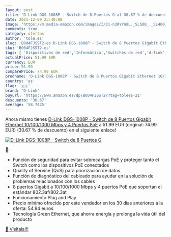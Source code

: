 ```yaml
---
layout: post
title: 'D-Link DGS-1008P - Switch de 8 Puertos G al 30.67 % de descuento'
date: 2021-12-09 23:40:08
image: 'https://m.media-amazon.com/images/I/31-n3RYYn8L._SL500_._SL400_.jpg'
comments: true
category: ofertas
author: 'tole.es'
slug: 'B004FJSST2-es D-Link DGS-1008P - Switch de 8 Puertos Gigabit Ethernet...'
sku: 'B004FJSST2-es'
tags: [ 'Dispositivos de red','Informática','Switches de red','d-link','gigabit', ]
actualPrice: 51.99 EUR
currency: EUR
price: 51.99
comparePrice: 74.99 EUR
prodname: 'D-Link DGS-1008P - Switch de 8 Puertos Gigabit Ethernet 10/100/1000 Mbps y 4 Puertos PoE'
country: 'es'
flag: '🇪🇸'
brand: 'D-Link'
buyurl: 'https://www.amazon.es/dp/B004FJSST2/?tag=tolees-21'
descuento: '30.67'
average: '58.7425'
---
```


Ahora mismo tienes [D-Link DGS-1008P - Switch de 8 Puertos Gigabit Ethernet 10/100/1000 Mbps y 4 Puertos PoE](https://www.amazon.es/dp/B004FJSST2/?tag=tolees-21) a 51.99 EUR (original: 74.99 EUR) (30.67 %  de descuento) en el siguiente enlace!

[![D-Link DGS-1008P - Switch de 8 Puertos G](https://m.media-amazon.com/images/I/31-n3RYYn8L._SL500_._SL400_.jpg)](https://www.amazon.es/dp/B004FJSST2/?tag=tolees-21)

🔎:

- Función de seguridad para evitar sobrecargas PoE y proteger tanto el Switch como los dispositivos PoE conectados
- Quality of Service (QoS) para priorización de datos
- Función de diagnóstico del cableado para ayudar en la solución de problemas relacionados con los cables
- 8 puertos Gigabit a 10/100/1000 Mbps y 4 puertos PoE que soportan el estándar 802.3af/802.3at
- Funcionamiento Plug and Play
- Precio mínimo ofrecido por este vendedor en los 30 días anteriores a la oferta: 54.94 euros
- Tecnología Green Ethernet, que ahorra energía y prolonga la vida útil del producto

[🛒 Visítala!!!](https://www.amazon.es/dp/B004FJSST2/?tag=tolees-21)
